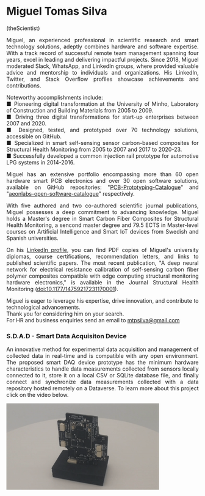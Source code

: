 <div align="justify">
  
# Miguel Tomas Silva
(theScientist) <br>

Miguel, an experienced professional in scientific research and smart technology solutions, adeptly combines hardware and software expertise. With a track record of successful remote team management spanning four years, excel in leading and delivering impactful projects. Since 2018, Miguel moderated Slack, WhatsApp, and LinkedIn groups, where provided valuable advice and mentorship to individuals and organizations. His LinkedIn, Twitter, and Stack Overflow profiles showcase achievements and contributions.

Noteworthy accomplishments include: <br>
■ Pioneering digital transformation at the University of Minho, Laboratory of Construction and Building Materials from 2005 to 2009. <br>
■ Driving three digital transformations for start-up enterprises between 2007 and 2020. <br>
■ Designed, tested, and prototyped over 70 technology solutions, accessible on GitHub. <br>
■ Specialized in smart self-sensing sensor carbon-based composites for Structural Health Monitoring from 2005 to 2007 and 2017 to 2020-23. <br>
■ Successfully developed a common injection rail prototype for automotive LPG systems in 2014-2016. <br>

Miguel has an extensive portfolio encompassing more than 60 open hardware smart PCB electronics and over 30 open software solutions, available on GitHub repositories: "[PCB-Prototyping-Catalogue](https://github.com/aeonSolutions/PCB-Prototyping-Catalogue)" and "[aeonlabs-open-software-catalogue](https://github.com/aeonSolutions/aeonlabs-open-software-catalogue)" respectively.

With five authored and two co-authored scientific journal publications, Miguel possesses a deep commitment to advancing knowledge. Miguel holds a Master's degree in Smart Carbon Fiber Composites for Structural Health Monitoring, a sencond master degree and 79.5 ECTS in Master-level courses on Artificial Intelligence and Smart IoT devices from Swedish and Spanish universities.

On his [LinkedIn profile](https://www.linkedin.com/in/migueltomas/), you can find PDF copies of Miguel's university diplomas, course certifications, recommendation letters, and links to published scientific papers. The most recent publication, "A deep neural network for electrical resistance calibration of self-sensing carbon fiber polymer composites compatible with edge computing structural monitoring hardware electronics," is available in the Journal Structural Health Monitoring ([doi:10.1177/14759217231170001](https://journals.sagepub.com/doi/abs/10.1177/14759217231170001?journalCode=shma)).

Miguel is eager to leverage his expertise, drive innovation, and contribute to technological advancements. <br>
Thank you for considering him on your search. <br>
For HR and business enquiries send an email to mtpsilva@gmail.com

### S.D.A.D - Smart Data Acquisiton Device
An innovative method for experimental data acquisition and management of collected data in real-time and is compatible with any open environment. The proposed smart DAQ device prototype has the minimum hardware characteristics to handle data measurements collected from sensors locally connected to it, store it on a local CSV or SQLite database file, and finally connect and synchronize data measurements collected with a data repository hosted remotely on a Dataverse. To learn more about this project click on the video below. 

<a href="https://github.com/aeonSolutions/openScience-Smart-DAQ-to-Upload-Live-Experimental-Data-to-a-Data-Repository/wiki">
<img align="center" src="https://github.com/aeonSolutions/aeonSolutions/blob/main/12-bit%20Smart%20Data%20Acquisition%20Device%20with%20SWARM%20Technology%20and%20Unique%20Fingerprint%20Identification.gif" alt="Real time validation of experimental data" width="400">
</a>

</div>
